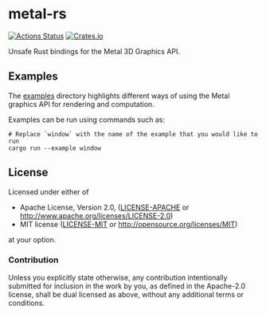 # metal-rs
[![Actions Status](https://github.com/gfx-rs/metal-rs/workflows/ci/badge.svg)](https://github.com/gfx-rs/metal-rs/actions)
[![Crates.io](https://img.shields.io/crates/v/metal.svg?label=metal)](https://crates.io/crates/metal)

Unsafe Rust bindings for the Metal 3D Graphics API.

## Examples

The [examples](/examples) directory highlights different ways of using the Metal graphics API for rendering
and computation.

Examples can be run using commands such as:

```
# Replace `window` with the name of the example that you would like to run
cargo run --example window
```

## License

Licensed under either of

 * Apache License, Version 2.0, ([LICENSE-APACHE](LICENSE-APACHE) or http://www.apache.org/licenses/LICENSE-2.0)
 * MIT license ([LICENSE-MIT](LICENSE-MIT) or http://opensource.org/licenses/MIT)

at your option.

### Contribution

Unless you explicitly state otherwise, any contribution intentionally submitted
for inclusion in the work by you, as defined in the Apache-2.0 license, shall be
dual licensed as above, without any additional terms or conditions.
